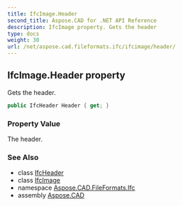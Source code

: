 ```yaml
---
title: IfcImage.Header
second_title: Aspose.CAD for .NET API Reference
description: IfcImage property. Gets the header
type: docs
weight: 30
url: /net/aspose.cad.fileformats.ifc/ifcimage/header/
---
```

## IfcImage.Header property

Gets the header.

```csharp
public IfcHeader Header { get; }
```

### Property Value

The header.

### See Also

* class [IfcHeader](../../../aspose.cad.fileformats.ifc.header/ifcheader/)
* class [IfcImage](../)
* namespace [Aspose.CAD.FileFormats.Ifc](../../ifcimage/)
* assembly [Aspose.CAD](../../../)


